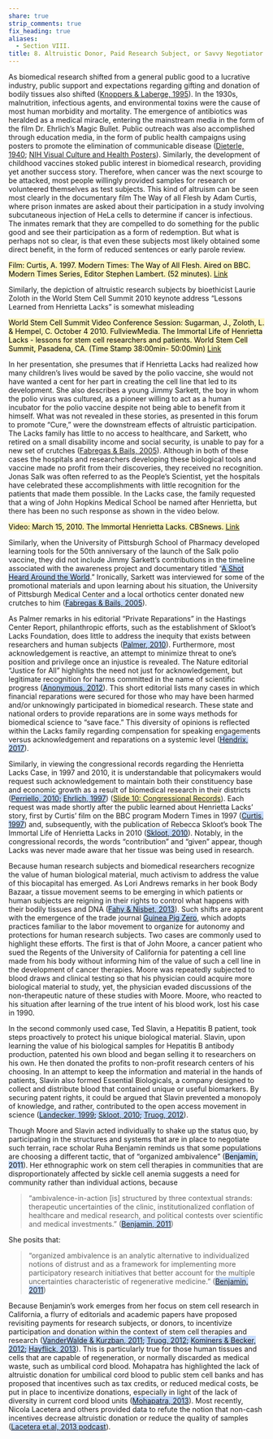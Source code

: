 ```yaml
---
share: true
strip_comments: true
fix_heading: true
aliases:
  - Section VIII.
title: 8. Altruistic Donor, Paid Research Subject, or Savvy Negotiator
---
```

As biomedical research shifted from a general public good to a lucrative industry, public support and expectations regarding gifting and donation of bodily tissues also shifted ([Knoppers & Laberge, 1995](http://www.ncbi.nlm.nih.gov/pubmed/7500515)). In the 1930s, malnutrition, infectious agents, and environmental toxins were the cause of most human morbidity and mortality. The emergence of antibiotics was heralded as a medical miracle, entering the mainstream media in the form of the film Dr. Ehrlich’s Magic Bullet. Public outreach was also accomplished through education media, in the form of public health campaigns using posters to promote the elimination of communicable disease ([Dieterle, 1940](http://www.imdb.com/title/tt0032413/); [NIH Visual Culture and Health Posters](https://www.nlm.nih.gov/exhibition/visualculture/index.html)). Similarly, the development of childhood vaccines stoked public interest in biomedical research, providing yet another success story. Therefore, when cancer was the next scourge to be attacked, most people willingly provided samples for research or volunteered themselves as test subjects. This kind of altruism can be seen most clearly in the documentary film The Way of all Flesh by Adam Curtis, where prison inmates are asked about their participation in a study involving subcutaneous injection of HeLa cells to determine if cancer is infectious. The inmates remark that they are compelled to do something for the public good and see their participation as a form of redemption. But what is perhaps not so clear, is that even these subjects most likely obtained some direct benefit, in the form of reduced sentences or early parole review.

<mark style="background: #FFF3A3A6;">Film: Curtis, A. 1997. Modern Times: The Way of All Flesh. Aired on BBC. Modern Times Series, Editor Stephen Lambert. (52 minutes). [Link](http://www.archive.org/details/AdamCurtisTheWayofAllFlesh/)</mark>

Similarly, the depiction of altruistic research subjects by bioethicist Laurie Zoloth in the World Stem Cell Summit 2010 keynote address “Lessons Learned from Henrietta Lacks” is somewhat misleading

<mark style="background: #FFF3A3A6;">World Stem Cell Summit Video Conference Session: Sugarman, J., Zoloth, L. & Hempel, C. October 4 2010. FullviewMedia. The Immortal Life of Henrietta Lacks - lessons for stem cell researchers and patients. World Stem Cell Summit, Pasadena, CA. (Time Stamp 38:00min- 50:00min) [Link](http://www.stemcellcurriculum.org/video_world-stem-cell-conference.html)</mark>

In her presentation, she presumes that if Henrietta Lacks had realized how many children’s lives would be saved by the polio vaccine, she would not have wanted a cent for her part in creating the cell line that led to its development. She also describes a young Jimmy Sarkett, the boy in whom the polio virus was cultured, as a pioneer willing to act as a human incubator for the polio vaccine despite not being able to benefit from it himself. What was not revealed in these stories, as presented in this forum to promote “Cure,” were the downstream effects of altruistic participation. The Lacks family has little to no access to healthcare, and Sarkett, who retired on a small disability income and social security, is unable to pay for a new set of crutches ([Fabregas & Bails, 2005](https://triblive.com/x/pittsburghtrib/news/regional/s_319392.html)). Although in both of these cases the hospitals and researchers developing these biological tools and vaccine made no profit from their discoveries, they received no recognition. Jonas Salk was often referred to as the People’s Scientist, yet the hospitals have celebrated these accomplishments with little recognition for the patients that made them possible. In the Lacks case, the family requested that a wing of John Hopkins Medical School be named after Henrietta, but there has been no such response as shown in the video below.

<mark style="background: #FFF3A3A6;">Video: March 15, 2010. The Immortal Henrietta Lacks. CBSnews. [Link](http://www.cbsnews.com/news/the-immortal-henrietta-lacks/)</mark>

Similarly, when the University of Pittsburgh School of Pharmacy developed learning tools for the 50th anniversary of the launch of the Salk polio vaccine, they did not include Jimmy Sarkett’s contributions in the timeline associated with the awareness project and documentary titled “<mark style="background: #ADCCFFA6;">[A Shot Heard Around the World](http://www.shotfeltroundtheworld.com/press/index.php)</mark>.” Ironically, Sarkett was interviewed for some of the promotional materials and upon learning about his situation, the University of Pittsburgh Medical Center and a local orthotics center donated new crutches to him (<mark style="background: #ADCCFFA6;">[Fabregas & Bails, 2005](http://www.pittsburghlive.com/x/pittsburghtrib/news/regional/s_319392.html#ixzz1pvnEWcgE)</mark>).

As Palmer remarks in his editorial “Private Reparations” in the Hastings Center Report, philanthropic efforts, such as the establishment of Skloot’s Lacks Foundation, does little to address the inequity that exists between researchers and human subjects (<mark style="background: #ADCCFFA6;">[Palmer, 2010](http://www.thehastingscenter.org/Publications/HCR/Detail.aspx?id=4967)</mark>). Furthermore, most acknowledgement is reactive, an attempt to minimize threat to one’s position and privilege once an injustice is revealed. The Nature editorial “Justice for All” highlights the need not just for acknowledgement, but legitimate recognition for harms committed in the name of scientific progress (<mark style="background: #ADCCFFA6;">[Anonymous, 2012](http://www.nature.com/nature/journal/v484/n7394/full/484287a.html)</mark>). This short editorial lists many cases in which financial reparations were secured for those who may have been harmed and/or unknowingly participated in biomedical research. These state and national orders to provide reparations are in some ways methods for biomedical science to “save face.” This diversity of opinions is reflected within the Lacks family regarding compensation for speaking engagements versus acknowledgement and reparations on a systemic level (<mark style="background: #ADCCFFA6;">[Hendrix, 2017](https://www.washingtonpost.com/local/on-the-eve-of-an-oprah-movie-about-henrietta-lacks-an-ugly-feud-consumes-the-family/2017/03/28/d33d3418-1248-11e7-ada0-1489b735b3a3_story.html?utm_term=.c85e6918a092)</mark>).

Similarly, in viewing the congressional records regarding the Henrietta Lacks Case, in 1997 and 2010, it is understandable that policymakers would request such acknowledgement to maintain both their constituency base and economic growth as a result of biomedical research in their districts (<mark style="background: #ADCCFFA6;">[Perriello, 2010](http://www.gpo.gov/fdsys/pkg/CREC-2010-05-28/pdf/CREC-2010-05-28-pt1-PgE1008-3.pdf); [Ehrlich, 1997](https://www.gpo.gov/fdsys/pkg/CREC-1997-06-04/pdf/CREC-1997-06-04-pt1-PgE1109.pdf)</mark>) (<mark style="background: #FFF3A3A6;">[Slide 10: Congressional Records](http://stemcellcurriculum.org/slidesets.html)</mark>). Each request was made shortly after the public learned about Henrietta Lacks’ story, first by Curtis’ film on the BBC program Modern Times in 1997 (<mark style="background: #ADCCFFA6;">[Curtis, 1997](http://www.archive.org/details/AdamCurtisTheWayofAllFlesh/)</mark>) and, subsequently, with the publication of Rebecca Skloot’s book The Immortal Life of Henrietta Lacks in 2010 (<mark style="background: #ADCCFFA6;">[Skloot, 2010](http://rebeccaskloot.com/the-immortal-life/)</mark>). Notably, in the congressional records, the words “contribution” and “given” appear, though Lacks was never made aware that her tissue was being used in research.

Because human research subjects and biomedical researchers recognize the value of human biological material, much activism to address the value of this biocapital has emerged. As Lori Andrews remarks in her book Body Bazaar, a tissue movement seems to be emerging in which patients or human subjects are reigning in their rights to control what happens with their bodily tissues and DNA (<mark style="background: #ADCCFFA6;">[Fahy & Nisbet, 2013](http://www.the-scientist.com/?articles.view/articleNo/36098/title/Debating-Bioethics-Openly/)</mark>). Such shifts are apparent with the emergence of the trade journal <mark style="background: #ADCCFFA6;">[Guinea Pig Zero](http://www.guineapigzero.com/)</mark>, which adopts practices familiar to the labor movement to organize for autonomy and protections for human research subjects. Two cases are commonly used to highlight these efforts. The first is that of John Moore, a cancer patient who sued the Regents of the University of California for patenting a cell line made from his body without informing him of the value of such a cell line in the development of cancer therapies. Moore was repeatedly subjected to blood draws and clinical testing so that his physician could acquire more biological material to study, yet, the physician evaded discussions of the non-therapeutic nature of these studies with Moore. Moore, who reacted to his situation after learning of the true intent of his blood work, lost his case in 1990.

In the second commonly used case, Ted Slavin, a Hepatitis B patient, took steps proactively to protect his unique biological material. Slavin, upon learning the value of his biological samples for Hepatitis B antibody production, patented his own blood and began selling it to researchers on his own. He then donated the profits to non-profit research centers of his choosing. In an attempt to keep the information and material in the hands of patients, Slavin also formed Essential Biologicals, a company designed to collect and distribute blood that contained unique or useful biomarkers. By securing patent rights, it could be argued that Slavin prevented a monopoly of knowledge, and rather, contributed to the open access movement in science (<mark style="background: #ADCCFFA6;">[Landecker, 1999](http://journals.cambridge.org/action/displayAbstract?fromPage=online&aid=1456660); [Skloot, 2010](http://rebeccaskloot.com/the-immortal-life/); [Truog, 2012](http://science.sciencemag.org/content/337/6090/37.short)</mark>).

Though Moore and Slavin acted individually to shake up the status quo, by participating in the structures and systems that are in place to negotiate such terrain, race scholar Ruha Benjamin reminds us that some populations are choosing a different tactic, that of “organized ambivalence” (<mark style="background: #ADCCFFA6;">Benjamin, 2011</mark>). Her ethnographic work on stem cell therapies in communities that are disproportionately affected by sickle cell anemia suggests a need for community rather than individual actions, because

> “ambivalence-in-action [is] structured by three contextual strands: therapeutic uncertainties of the clinic, institutionalized conflation of healthcare and medical research, and political contests over scientific and medical investments.” (<mark style="background: #ADCCFFA6;">[Benjamin, 2011](http://www.ruhabenjamin.com/a/wp-content/uploads/2015/08/Organized-Ambivalence.pdf)</mark>)

She posits that:

> “organized ambivalence is an analytic alternative to individualized notions of distrust and as a framework for implementing more participatory research initiatives that better account for the multiple uncertainties characteristic of regenerative medicine.” (<mark style="background: #ADCCFFA6;">[Benjamin, 2011](http://www.ruhabenjamin.com/a/wp-content/uploads/2015/08/Organized-Ambivalence.pdf)</mark>)

Because Benjamin’s work emerges from her focus on stem cell research in California, a flurry of editorials and academic papers have proposed revisiting payments for research subjects, or donors, to incentivize participation and donation within the context of stem cell therapies and research (<mark style="background: #ADCCFFA6;">[VanderWalde & Kurzban, 2011](http://www.ncbi.nlm.nih.gov/pubmed/21871049); [Truog, 2012](http://science.sciencemag.org/content/337/6090/37.short); [Kominers & Becker, 2012](https://www.sciencemag.org/content/337/6100/1292.2.full); [Hayflick, 2013](http://science.sciencemag.org/content/337/6100/1292.1)</mark>). This is particularly true for those human tissues and cells that are capable of regeneration, or normally discarded as medical waste, such as umbilical cord blood. Mohapatra has highlighted the lack of altruistic donation for umbilical cord blood to public stem cell banks and has proposed that incentives such as tax credits, or reduced medical costs, be put in place to incentivize donations, especially in light of the lack of diversity in current cord blood units (<mark style="background: #ADCCFFA6;">[Mohapatra, 2013](http://lawreview.colorado.edu/wp-content/uploads/2013/11/10.-Mohaptra_703_s.pdf)</mark>). Most recently, Nicola Lacetera and others provided data to refute the notion that non-cash incentives decrease altruistic donation or reduce the quality of samples (<mark style="background: #ADCCFFA6;">[Lacetera et.al, 2013 podcast](http://science.sciencemag.org/content/340/6135/927.short)</mark>).